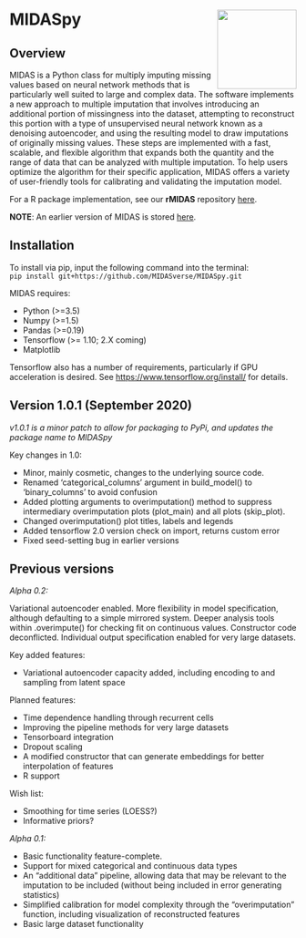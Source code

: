 
<!-- README.md is generated from README.Rmd. Please edit that file -->

# MIDASpy<img src='MIDASpy_logo.png' align="right" height="139" /></a>

<!-- badges: start -->

<!-- [![CRAN status](https://www.r-pkg.org/badges/version/dplyr)](https://cran.r-project.org/package=dplyr) -->

<!-- [![R build status](https://github.com/tidyverse/dplyr/workflows/R-CMD-check/badge.svg)](https://github.com/tidyverse/dplyr/actions?workflow=R-CMD-check) -->

<!-- [![Codecov test coverage](https://codecov.io/gh/tidyverse/dplyr/branch/master/graph/badge.svg)](https://codecov.io/gh/tidyverse/dplyr?branch=master) -->

<!-- [![R build status](https://github.com/tidyverse/dplyr/workflows/R-CMD-check/badge.svg)](https://github.com/tidyverse/dplyr/actions) -->

<!-- badges: end -->

## Overview

MIDAS is a Python class for multiply imputing missing values based on
neural network methods that is particularly well suited to large and
complex data. The software implements a new approach to multiple
imputation that involves introducing an additional portion of
missingness into the dataset, attempting to reconstruct this portion
with a type of unsupervised neural network known as a denoising
autoencoder, and using the resulting model to draw imputations of
originally missing values. These steps are implemented with a fast,
scalable, and flexible algorithm that expands both the quantity and the
range of data that can be analyzed with multiple imputation. To help
users optimize the algorithm for their specific application, MIDAS
offers a variety of user-friendly tools for calibrating and validating
the imputation model.

For a R package implementation, see our **rMIDAS** repository
[here](https://github.com/MIDASverse/rMIDAS).

**NOTE**: An earlier version of MIDAS is stored
[here](https://github.com/Oracen/MIDAS).

## Installation

To install via pip, input the following command into the terminal:  
`pip install git+https://github.com/MIDASverse/MIDASpy.git`

MIDAS requires:

  - Python (\>=3.5)
  - Numpy (\>=1.5)
  - Pandas (\>=0.19)
  - Tensorflow (\>= 1.10; 2.X coming)
  - Matplotlib

Tensorflow also has a number of requirements, particularly if GPU
acceleration is desired. See <https://www.tensorflow.org/install/> for
details.

## Version 1.0.1 (September 2020)

*v1.0.1 is a minor patch to allow for packaging to PyPi, and updates the
package name to MIDASpy*

Key changes in 1.0:

  - Minor, mainly cosmetic, changes to the underlying source code.
  - Renamed ‘categorical\_columns’ argument in build\_model() to
    ‘binary\_columns’ to avoid confusion
  - Added plotting arguments to overimputation() method to suppress
    intermediary overimputation plots (plot\_main) and all plots
    (skip\_plot).
  - Changed overimputation() plot titles, labels and legends
  - Added tensorflow 2.0 version check on import, returns custom error
  - Fixed seed-setting bug in earlier versions

## Previous versions

*Alpha 0.2:*

Variational autoencoder enabled. More flexibility in model
specification, although defaulting to a simple mirrored system. Deeper
analysis tools within .overimpute() for checking fit on continuous
values. Constructor code deconflicted. Individual output specification
enabled for very large datasets.

Key added features:

  - Variational autoencoder capacity added, including encoding to and
    sampling from latent space

Planned features:

  - Time dependence handling through recurrent cells
  - Improving the pipeline methods for very large datasets
  - Tensorboard integration
  - Dropout scaling
  - A modified constructor that can generate embeddings for better
    interpolation of features
  - R support

Wish list:

  - Smoothing for time series (LOESS?)
  - Informative priors?

*Alpha 0.1:*

  - Basic functionality feature-complete.
  - Support for mixed categorical and continuous data types
  - An “additional data” pipeline, allowing data that may be relevant to
    the imputation to be included (without being included in error
    generating statistics)
  - Simplified calibration for model complexity through the
    “overimputation” function, including visualization of
    reconstructed features
  - Basic large dataset functionality
